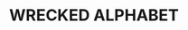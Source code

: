 ---
title: WRECKED ALPHABET
ongoing: false
years: 2020
links:
  - www: https://wreckedalphabet.xyz/
  - broodthaers: http://broodthaers.us/index.php?id=210,340
  - artforum: https://www.artforum.com/picks/wrecked-alphabet-84522
gallery:
  - src: view1.jpeg
  - src: view2.jpg
  - src: view3.jpg
description: >
  an exhibition organized with [joe scanlan](https://joescanlan.biz/) at the broodthaers society of america, WRECKED ALPHABET brings together over forty artists, graphic designers, musicians, and writers whose work engages the alphabet. my essay on marcel broodthaers, *On Des!!!gn*, was featured in this show.
---